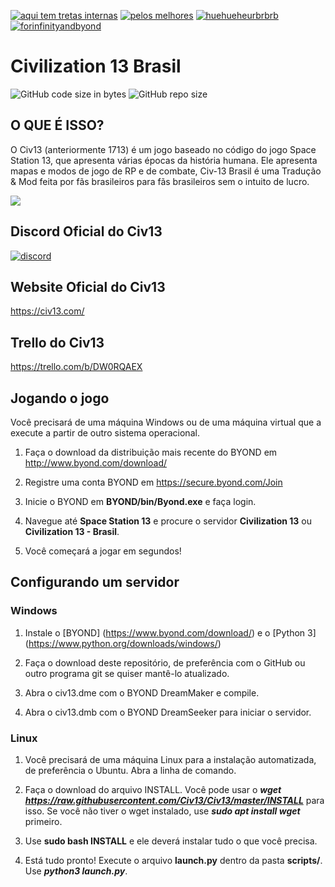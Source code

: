 [![aqui tem tretas internas](http://svgur.com/i/_js.svg)](https://www.forthebadge.com) [![pelos melhores](https://svgur.com/i/_ij.svg)](https://www.forthebadge.com) [![huehueheurbrbrb](http://svgur.com/i/_kN.svg)](https://www.forthebadge.com) [![forinfinityandbyond](https://user-images.githubusercontent.com/5211576/29499758-4efff304-85e6-11e7-8267-62919c3688a9.gif)](https://www.reddit.com/r/SS13/comments/5oplxp/what_is_the_main_problem_with_byond_as_an_engine/dclbu1a)

# Civilization 13 Brasil

![GitHub code size in bytes](https://img.shields.io/github/languages/code-size/civ13/civ13.svg?style=flat)
![GitHub repo size](https://img.shields.io/github/repo-size/civ13/civ13.svg?style=flat)

## O QUE É ISSO?

O Civ13 (anteriormente 1713) é um jogo baseado no código do jogo Space Station 13, que apresenta várias épocas da história humana. Ele apresenta mapas e modos de jogo de RP e de combate, Civ-13 Brasil é uma Tradução & Mod feita por fãs brasileiros para fãs brasileiros sem o intuito de lucro.

<kbd>
 <img src="https://i.imgur.com/napac0L.png">
</kbd>


## Discord Oficial do Civ13 
[![discord](https://discordapp.com/api/guilds/468979034571931648/widget.png)](https://civ13.com/discord)


## Website Oficial do Civ13
https://civ13.com/


## Trello do Civ13
https://trello.com/b/DW0RQAEX


## Jogando o jogo
Você precisará de uma máquina Windows ou de uma máquina virtual que a execute a partir de outro sistema operacional.

1. Faça o download da distribuição mais recente do BYOND em http://www.byond.com/download/

2. Registre uma conta BYOND em https://secure.byond.com/Join

3. Inicie o BYOND em **BYOND/bin/Byond.exe** e faça login.

4. Navegue até **Space Station 13** e procure o servidor **Civilization 13** ou **Civilization 13 - Brasil**.

5. Você começará a jogar em segundos!


## Configurando um servidor

### Windows
1. Instale o [BYOND] (https://www.byond.com/download/) e o [Python 3] (https://www.python.org/downloads/windows/)

2. Faça o download deste repositório, de preferência com o GitHub ou outro programa git se quiser mantê-lo atualizado.

3. Abra o civ13.dme com o BYOND DreamMaker e compile.

4. Abra o civ13.dmb com o BYOND DreamSeeker para iniciar o servidor.


### Linux
1. Você precisará de uma máquina Linux para a instalação automatizada, de preferência o Ubuntu. Abra a linha de comando.
 
2. Faça o download do arquivo INSTALL. Você pode usar o ***wget https://raw.githubusercontent.com/Civ13/Civ13/master/INSTALL*** para isso. Se você não tiver o wget instalado, use ***sudo apt install wget*** primeiro.

3. Use **sudo bash INSTALL** e ele deverá instalar tudo o que você precisa.

4. Está tudo pronto! Execute o arquivo **launch.py** dentro da pasta **scripts/**. Use ***python3 launch.py***.
